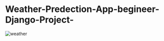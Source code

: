 # Weather-Predection-App-begineer-Django-Project-
![weather](https://user-images.githubusercontent.com/108254591/175874516-e48e0d6a-ff61-4655-bff9-17c901f96539.png)
